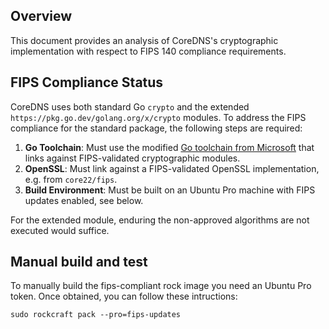 ## Overview
This document provides an analysis of CoreDNS's cryptographic implementation with respect to FIPS 140 compliance requirements.

## FIPS Compliance Status

CoreDNS uses both standard Go `crypto` and the extended `https://pkg.go.dev/golang.org/x/crypto` modules. To address the FIPS compliance for the standard package, the following steps are required:

1. **Go Toolchain**: Must use the modified [Go toolchain from Microsoft](https://github.com/microsoft/go/blob/microsoft/release-branch.go1.23/eng/doc/fips/README.md) that links against FIPS-validated cryptographic modules.
2. **OpenSSL**: Must link against a FIPS-validated OpenSSL implementation, e.g. from `core22/fips`.
3. **Build Environment**: Must be built on an Ubuntu Pro machine with FIPS updates enabled, see below.

For the extended module, enduring the non-approved algorithms are not executed would suffice.  

## Manual build and test

To manually build the fips-compliant rock image you need an Ubuntu Pro token. Once obtained, you can follow these intructions:
```
sudo rockcraft pack --pro=fips-updates
```
